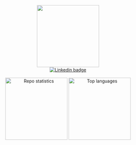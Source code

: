 <div id="header" align="center">
  <img src="https://media.giphy.com/media/ropITlfdDUN88W58GY/giphy.gif" width="200"/>
</div>

<div id="badges" align="center">
  <a href="https://www.linkedin.com/in/marchandleo">
    <img src="https://img.shields.io/badge/LinkedIn-blue?style=for-the-badge&logo=linkedin&logoColor=white" alt="Linkedin badge"/>
  </a>
</div>

</br>

<div id="stats" align="center">
  <img height=200 src="https://github-readme-stats.vercel.app/api/?username=steadywool&theme=transparent&show_icons=true" alt="Repo statistics" />
  <img height=200 src="https://github-readme-stats.vercel.app/api/top-langs/?username=steadywool&theme=transparent" alt="Top languages" />
</div>